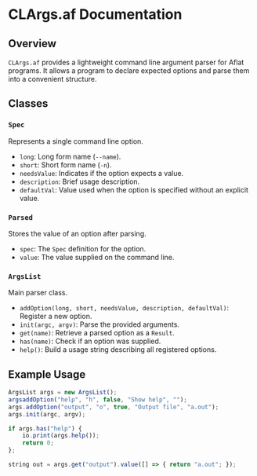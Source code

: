 # CLArgs.af Documentation

## Overview
`CLArgs.af` provides a lightweight command line argument parser for Aflat programs. It allows a program to declare expected options and parse them into a convenient structure.

## Classes

### `Spec`
Represents a single command line option.
- `long`: Long form name (`--name`).
- `short`: Short form name (`-n`).
- `needsValue`: Indicates if the option expects a value.
- `description`: Brief usage description.
- `defaultVal`: Value used when the option is specified without an explicit value.

### `Parsed`
Stores the value of an option after parsing.
- `spec`: The `Spec` definition for the option.
- `value`: The value supplied on the command line.

### `ArgsList`
Main parser class.
- `addOption(long, short, needsValue, description, defaultVal)`: Register a new option.
- `init(argc, argv)`: Parse the provided arguments.
- `get(name)`: Retrieve a parsed option as a `Result`.
- `has(name)`: Check if an option was supplied.
- `help()`: Build a usage string describing all registered options.

## Example Usage
```js
ArgsList args = new ArgsList();
argsaddOption("help", "h", false, "Show help", "");
args.addOption("output", "o", true, "Output file", "a.out");
args.init(argc, argv);

if args.has("help") {
    io.print(args.help());
    return 0;
};

string out = args.get("output").value([] => { return "a.out"; });
```
